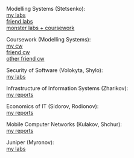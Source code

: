 Modelling Systems (Stetsenko):       
[my labs](https://github.com/genndy007/modeling-systems-practicums)       
[friend labs](https://github.com/vvkin/systems-modelling)         
[monster labs + coursework](https://github.com/ShkarupaDC/system-modelling)        

Coursework (Modelling Systems):        
[my cw]()         
[friend cw]()         
[other friend cw]()          

Security of Software (Volokyta, Shylo):      
[my labs]()

Infrastructure of Information Systems (Zharikov):       
[my reports]()

Economics of IT (Sidorov, Rodionov):       
[my reports]()

Mobile Computer Networks (Kulakov, Shchur):         
[my reports]()

Juniper (Myronov):       
[my labs]()
